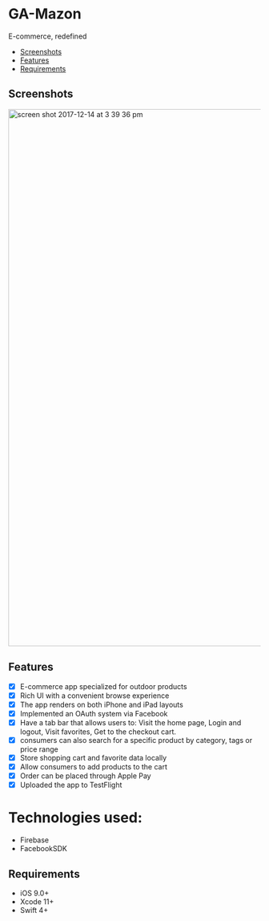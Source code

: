 # GA-Mazon
E-commerce, redefined

- [Screenshots](#screenshots)
- [Features](#features)
- [Requirements](#requirements)

## Screenshots

<img width="1071" alt="screen shot 2017-12-14 at 3 39 36 pm" src="https://user-images.githubusercontent.com/31255999/34019708-0cfdaa14-e0e5-11e7-8601-d0a29f919e65.png">

## Features

- [x] E-commerce app specialized for outdoor products
- [x] Rich UI with a convenient browse experience
- [x] The app renders on both iPhone and iPad layouts
- [x] Implemented an OAuth system via Facebook
- [x] Have a tab bar that allows users to:
    Visit the home page,
    Login and logout,
    Visit favorites,
    Get to the checkout cart.
- [x] consumers can also search for a specific product by category, tags or price range
- [x] Store shopping cart and favorite data locally
- [x] Allow consumers to add products to the cart
- [x] Order can be placed through Apple Pay
- [x] Uploaded the app to TestFlight

# Technologies used:

- Firebase
- FacebookSDK

## Requirements

- iOS 9.0+ 
- Xcode 11+
- Swift 4+

